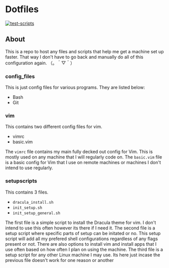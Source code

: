 # Dotfiles

[![test-scripts](https://github.com/aaatipamula/dotfiles/actions/workflows/test.yml/badge.svg)](https://github.com/aaatipamula/dotfiles/actions/workflows/test.yml)

## About

This is a repo to host any files and scripts that help me get a machine set up faster. That way I don't have to go back and manually do all of this configuration again. （。＾▽＾）

### config_files

This is just config files for various programs. They are listed below:
- Bash
- Git

### vim

This contains two different config files for vim. 

- vimrc
- basic.vim

The `vimrc` file contains my main fully decked out config for Vim. This is mostly used on any machine that I will regularly code on. 
The `basic.vim` file is a basic config for Vim that I use on remote machines or machines I don't intend to use regularly.

### setupscripts

This contains 3 files. 

- `dracula_install.sh`
- `init_setup.sh`
- `init_setup_general.sh`

The first file is a simple script to install the Dracula theme for vim. I don't intend to use this often however its there if I need it.
The second file is a setup script where specific parts of setup can be initated or no. This setup script will add all my prefered shell configurations regardless of any flags present or not. There are also options to install vim and install apps that I use often based on how often I plan on using the machine. 
The third file is a setup script for any other Linux machine I may use. Its here just incase the previous file doesn't work for one reason or another
